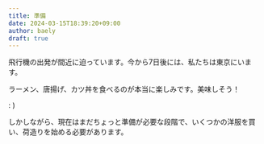 ```yaml
---
title: 準備
date: 2024-03-15T18:39:20+09:00
author: baely
draft: true
---
```

飛行機の出発が間近に迫っています。今から7日後には、私たちは東京にいます。

ラーメン、唐揚げ、カツ丼を食べるのが本当に楽しみです。美味しそう！

: )

しかしながら、現在はまだちょっと準備が必要な段階で、いくつかの洋服を買い、荷造りを始める必要があります。